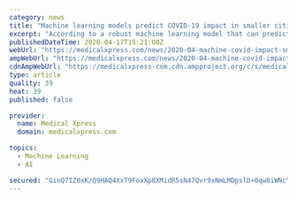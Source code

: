 ```yaml
---
category: news
title: "Machine learning models predict COVID-19 impact in smaller cities"
excerpt: "According to a robust machine learning model that can predict pandemic impact even in smaller cities, with 75% of the population in the Capital Region in New York remaining at home, the COVID-19 pandemic will peak locally in the second half of May. If the rate of people staying home drops to 50%, it will peak in early June. Rensselaer ..."
publishedDateTime: 2020-04-17T15:21:00Z
webUrl: "https://medicalxpress.com/news/2020-04-machine-covid-impact-smaller-cities.html"
ampWebUrl: "https://medicalxpress.com/news/2020-04-machine-covid-impact-smaller-cities.amp"
cdnAmpWebUrl: "https://medicalxpress-com.cdn.ampproject.org/c/s/medicalxpress.com/news/2020-04-machine-covid-impact-smaller-cities.amp"
type: article
quality: 39
heat: 39
published: false

provider:
  name: Medical Xpress
  domain: medicalxpress.com

topics:
  - Machine Learning
  - AI

secured: "GinQ7IZ0xK/Q9HAQ4XxT9FoxXp8XMidR5sN47Qvr9xNmLMDpslD+0qw8iWNcYfSJ3IVSQehrYWX7wtcjcdwZbDRgRCyejz44XMugo6mPM4woKlzZMagyPCv7kRD/0+zm37xbgkDk/CD3q2qf8/eSKiz6vRq73fNyhP8xTQFekYotjua/y2G6PV9apsh/OpgH4+dFlWu6vDSUsKU5+/Y7azVL6s6XFOZ9UokrWWBV32JoG6XJFvLv6041llaZ6I8lGCT/CSQzCCFN42k/uWYyKHvJ/Pr1aj9ciPlARrRCgE+GFq4E7XP8fcW6fjkoezmfhNMVoeIrNkdXgKpqbwr95f1ph3mrIK1ubr/kOG8ZQd9iZeisSHR071ivvBaHhi7mXSH/s/Pe1iu3AKJzNNEln/GfeSfup7Sy08yVHXy8CdI4wjUZYND4MNvv6zX8+3rf5EuT+XX8VljobkagToPriyZWZa63muzDXPm28Gk2Bks=;2zqHU1XkxRs5qwfoYezoqg=="
---
```



